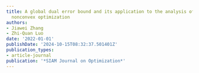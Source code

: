 ```yaml
---
title: A global dual error bound and its application to the analysis of linearly constrained
  nonconvex optimization
authors:
- Jiawei Zhang
- Zhi-Quan Luo
date: '2022-01-01'
publishDate: '2024-10-15T08:32:37.501401Z'
publication_types:
- article-journal
publication: '*SIAM Journal on Optimization*'
---
```

